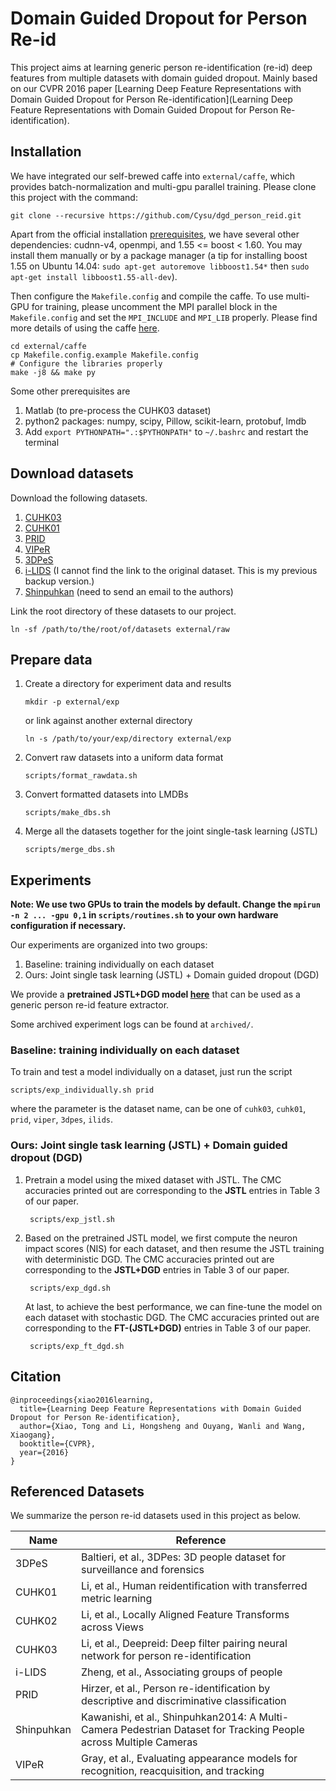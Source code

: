# Domain Guided Dropout for Person Re-id

This project aims at learning generic person re-identification (re-id) deep features from multiple datasets with domain guided dropout. Mainly based on our CVPR 2016 paper [Learning Deep Feature Representations with Domain Guided Dropout for Person Re-identification](Learning Deep Feature Representations with Domain Guided Dropout for Person Re-identification).

## Installation

We have integrated our self-brewed caffe into `external/caffe`, which provides batch-normalization and multi-gpu parallel training. Please clone this project with the command:

    git clone --recursive https://github.com/Cysu/dgd_person_reid.git

Apart from the official installation [prerequisites](http://caffe.berkeleyvision.org/installation.html), we have several other dependencies: cudnn-v4, openmpi, and 1.55 <= boost < 1.60. You may install them manually or by a package manager (a tip for installing boost 1.55 on Ubuntu 14.04: `sudo apt-get autoremove libboost1.54*` then `sudo apt-get install libboost1.55-all-dev`).

Then configure the `Makefile.config` and compile the caffe. To use multi-GPU for training, please uncomment the MPI parallel block in the `Makefile.config` and set the `MPI_INCLUDE` and `MPI_LIB` properly. Please find more details of using the caffe [here](https://github.com/Cysu/caffe/tree/domain-guided-dropout).

    cd external/caffe
    cp Makefile.config.example Makefile.config
    # Configure the libraries properly
    make -j8 && make py

Some other prerequisites are

1.  Matlab (to pre-process the CUHK03 dataset)
2.  python2 packages: numpy, scipy, Pillow, scikit-learn, protobuf, lmdb
3.  Add `export PYTHONPATH=".:$PYTHONPATH"` to `~/.bashrc` and restart the terminal

## Download datasets

Download the following datasets.

1.  [CUHK03](https://docs.google.com/spreadsheet/viewform?usp=drive_web&formkey=dHRkMkFVSUFvbTJIRkRDLWRwZWpONnc6MA#gid=0)
2.  [CUHK01](https://docs.google.com/spreadsheet/viewform?formkey=dF9pZ1BFZkNiMG1oZUdtTjZPalR0MGc6MA)
3.  [PRID](https://lrs.icg.tugraz.at/datasets/prid/prid_2011.zip)
4.  [VIPeR](http://soe.ucsc.edu/~manduchi/VIPeR.v1.0.zip)
5.  [3DPeS](http://imagelab.ing.unimore.it/3DPeS/3dPES_data/3DPeS_ReId_Snap.zip)
6.  [i-LIDS](https://drive.google.com/file/d/0B67_d0rLRTQYRjQ2T3o1NmxvVE0/view?usp=sharing) (I cannot find the link to the original dataset. This is my previous backup version.)
7.  [Shinpuhkan](http://www.mm.media.kyoto-u.ac.jp/en/datasets/shinpuhkan) (need to send an email to the authors)

Link the root directory of these datasets to our project.

    ln -sf /path/to/the/root/of/datasets external/raw

## Prepare data

1.  Create a directory for experiment data and results

        mkdir -p external/exp

    or link against another external directory

        ln -s /path/to/your/exp/directory external/exp

2.  Convert raw datasets into a uniform data format

        scripts/format_rawdata.sh

3.  Convert formatted datasets into LMDBs

        scripts/make_dbs.sh

4.  Merge all the datasets together for the joint single-task learning (JSTL)

        scripts/merge_dbs.sh

## Experiments

**Note: We use two GPUs to train the models by default. Change the `mpirun -n 2 ... -gpu 0,1` in `scripts/routines.sh` to your own hardware configuration if necessary.**

Our experiments are organized into two groups:

1.  Baseline: training individually on each dataset
2.  Ours: Joint single task learning (JSTL) + Domain guided dropout (DGD)

We provide a **pretrained JSTL+DGD model [here](https://drive.google.com/open?id=0B67_d0rLRTQYZnB5ZUZpdTlxM0k)** that can be used as a generic person re-id feature extractor.

Some archived experiment logs can be found at `archived/`.

### Baseline: training individually on each dataset

To train and test a model individually on a dataset, just run the script

    scripts/exp_individually.sh prid

where the parameter is the dataset name, can be one of `cuhk03`, `cuhk01`, `prid`, `viper`, `3dpes`, `ilids`.

### Ours: Joint single task learning (JSTL) + Domain guided dropout (DGD)

1. Pretrain a model using the mixed dataset with JSTL. The CMC accuracies printed out are corresponding to the **JSTL** entries in Table 3 of our paper.

        scripts/exp_jstl.sh

2. Based on the pretrained JSTL model, we first compute the neuron impact scores (NIS) for each dataset, and then resume the JSTL training with deterministic DGD. The CMC accuracies printed out are corresponding to the **JSTL+DGD** entries in Table 3 of our paper.

        scripts/exp_dgd.sh

    At last, to achieve the best performance, we can fine-tune the model on each dataset with stochastic DGD. The CMC accuracies printed out are corresponding to the **FT-(JSTL+DGD)** entries in Table 3 of our paper.

        scripts/exp_ft_dgd.sh

## Citation

    @inproceedings{xiao2016learning,
      title={Learning Deep Feature Representations with Domain Guided Dropout for Person Re-identification},
      author={Xiao, Tong and Li, Hongsheng and Ouyang, Wanli and Wang, Xiaogang},
      booktitle={CVPR},
      year={2016}
    }

## Referenced Datasets

We summarize the person re-id datasets used in this project as below.

| Name       | Reference                                                                                                        |
|------------|------------------------------------------------------------------------------------------------------------------|
| 3DPeS      | Baltieri, et al., 3DPes: 3D people dataset for surveillance and forensics                                        |
| CUHK01     | Li, et al., Human reidentification with transferred metric learning                                              |
| CUHK02     | Li, et al., Locally Aligned Feature Transforms across Views                                                      |
| CUHK03     | Li, et al., Deepreid: Deep filter pairing neural network for person re-identification                            |
| i-LIDS     | Zheng, et al., Associating groups of people                                                                      |
| PRID       | Hirzer, et al., Person re-identification by descriptive and discriminative classification                        |
| Shinpuhkan | Kawanishi, et al., Shinpuhkan2014: A Multi-Camera Pedestrian Dataset for Tracking People across Multiple Cameras |
| VIPeR      | Gray, et al., Evaluating appearance models for recognition, reacquisition, and tracking                          |
